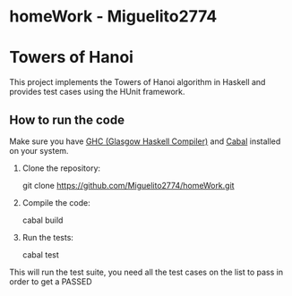 # homeWork - Miguelito2774

# Towers of Hanoi

This project implements the Towers of Hanoi algorithm in Haskell and provides test cases using the HUnit framework.

## How to run the code

Make sure you have [GHC (Glasgow Haskell Compiler)](https://www.haskell.org/ghc/) and [Cabal](https://www.haskell.org/cabal/) installed on your system.

1. Clone the repository:

   git clone https://github.com/Miguelito2774/homeWork.git

2. Compile the code:

   cabal build

3. Run the tests:

   cabal test

This will run the test suite, you need all the test cases on the list to pass in order to get a PASSED
